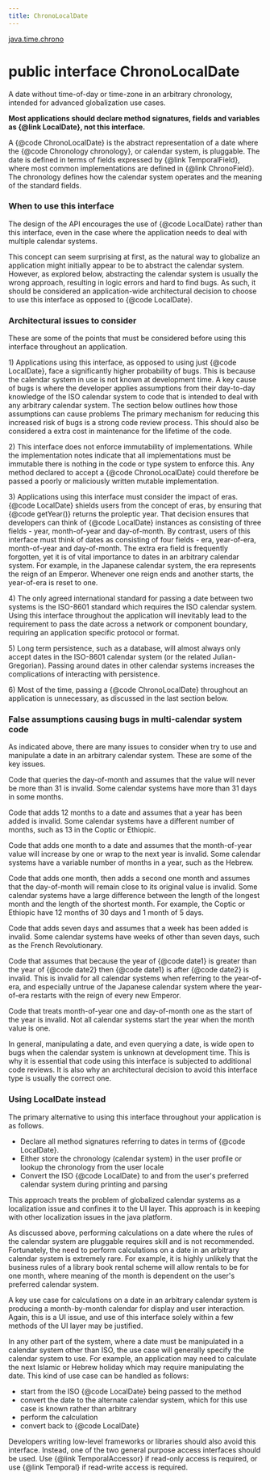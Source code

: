 ```yaml
---
title: ChronoLocalDate
---
```


[java.time.chrono](../packages/#java.time.chrono)

# public interface ChronoLocalDate


A date without time-of-day or time-zone in an arbitrary chronology, intended
 for advanced globalization use cases.
 <p>
 <b>Most applications should declare method signatures, fields and variables
 as {@link LocalDate}, not this interface.</b>
 <p>
 A {@code ChronoLocalDate} is the abstract representation of a date where the
 {@code Chronology chronology}, or calendar system, is pluggable.
 The date is defined in terms of fields expressed by {@link TemporalField},
 where most common implementations are defined in {@link ChronoField}.
 The chronology defines how the calendar system operates and the meaning of
 the standard fields.

 <h3>When to use this interface</h3>
 The design of the API encourages the use of {@code LocalDate} rather than this
 interface, even in the case where the application needs to deal with multiple
 calendar systems.
 <p>
 This concept can seem surprising at first, as the natural way to globalize an
 application might initially appear to be to abstract the calendar system.
 However, as explored below, abstracting the calendar system is usually the wrong
 approach, resulting in logic errors and hard to find bugs.
 As such, it should be considered an application-wide architectural decision to choose
 to use this interface as opposed to {@code LocalDate}.

 <h3>Architectural issues to consider</h3>
 These are some of the points that must be considered before using this interface
 throughout an application.
 <p>
 1) Applications using this interface, as opposed to using just {@code LocalDate},
 face a significantly higher probability of bugs. This is because the calendar system
 in use is not known at development time. A key cause of bugs is where the developer
 applies assumptions from their day-to-day knowledge of the ISO calendar system
 to code that is intended to deal with any arbitrary calendar system.
 The section below outlines how those assumptions can cause problems
 The primary mechanism for reducing this increased risk of bugs is a strong code review process.
 This should also be considered a extra cost in maintenance for the lifetime of the code.
 <p>
 2) This interface does not enforce immutability of implementations.
 While the implementation notes indicate that all implementations must be immutable
 there is nothing in the code or type system to enforce this. Any method declared
 to accept a {@code ChronoLocalDate} could therefore be passed a poorly or
 maliciously written mutable implementation.
 <p>
 3) Applications using this interface  must consider the impact of eras.
 {@code LocalDate} shields users from the concept of eras, by ensuring that {@code getYear()}
 returns the proleptic year. That decision ensures that developers can think of
 {@code LocalDate} instances as consisting of three fields - year, month-of-year and day-of-month.
 By contrast, users of this interface must think of dates as consisting of four fields -
 era, year-of-era, month-of-year and day-of-month. The extra era field is frequently
 forgotten, yet it is of vital importance to dates in an arbitrary calendar system.
 For example, in the Japanese calendar system, the era represents the reign of an Emperor.
 Whenever one reign ends and another starts, the year-of-era is reset to one.
 <p>
 4) The only agreed international standard for passing a date between two systems
 is the ISO-8601 standard which requires the ISO calendar system. Using this interface
 throughout the application will inevitably lead to the requirement to pass the date
 across a network or component boundary, requiring an application specific protocol or format.
 <p>
 5) Long term persistence, such as a database, will almost always only accept dates in the
 ISO-8601 calendar system (or the related Julian-Gregorian). Passing around dates in other
 calendar systems increases the complications of interacting with persistence.
 <p>
 6) Most of the time, passing a {@code ChronoLocalDate} throughout an application
 is unnecessary, as discussed in the last section below.

 <h3>False assumptions causing bugs in multi-calendar system code</h3>
 As indicated above, there are many issues to consider when try to use and manipulate a
 date in an arbitrary calendar system. These are some of the key issues.
 <p>
 Code that queries the day-of-month and assumes that the value will never be more than
 31 is invalid. Some calendar systems have more than 31 days in some months.
 <p>
 Code that adds 12 months to a date and assumes that a year has been added is invalid.
 Some calendar systems have a different number of months, such as 13 in the Coptic or Ethiopic.
 <p>
 Code that adds one month to a date and assumes that the month-of-year value will increase
 by one or wrap to the next year is invalid. Some calendar systems have a variable number
 of months in a year, such as the Hebrew.
 <p>
 Code that adds one month, then adds a second one month and assumes that the day-of-month
 will remain close to its original value is invalid. Some calendar systems have a large difference
 between the length of the longest month and the length of the shortest month.
 For example, the Coptic or Ethiopic have 12 months of 30 days and 1 month of 5 days.
 <p>
 Code that adds seven days and assumes that a week has been added is invalid.
 Some calendar systems have weeks of other than seven days, such as the French Revolutionary.
 <p>
 Code that assumes that because the year of {@code date1} is greater than the year of {@code date2}
 then {@code date1} is after {@code date2} is invalid. This is invalid for all calendar systems
 when referring to the year-of-era, and especially untrue of the Japanese calendar system
 where the year-of-era restarts with the reign of every new Emperor.
 <p>
 Code that treats month-of-year one and day-of-month one as the start of the year is invalid.
 Not all calendar systems start the year when the month value is one.
 <p>
 In general, manipulating a date, and even querying a date, is wide open to bugs when the
 calendar system is unknown at development time. This is why it is essential that code using
 this interface is subjected to additional code reviews. It is also why an architectural
 decision to avoid this interface type is usually the correct one.

 <h3>Using LocalDate instead</h3>
 The primary alternative to using this interface throughout your application is as follows.
 <ul>
 <li>Declare all method signatures referring to dates in terms of {@code LocalDate}.
 <li>Either store the chronology (calendar system) in the user profile or lookup
  the chronology from the user locale
 <li>Convert the ISO {@code LocalDate} to and from the user's preferred calendar system during
  printing and parsing
 </ul>
 This approach treats the problem of globalized calendar systems as a localization issue
 and confines it to the UI layer. This approach is in keeping with other localization
 issues in the java platform.
 <p>
 As discussed above, performing calculations on a date where the rules of the calendar system
 are pluggable requires skill and is not recommended.
 Fortunately, the need to perform calculations on a date in an arbitrary calendar system
 is extremely rare. For example, it is highly unlikely that the business rules of a library
 book rental scheme will allow rentals to be for one month, where meaning of the month
 is dependent on the user's preferred calendar system.
 <p>
 A key use case for calculations on a date in an arbitrary calendar system is producing
 a month-by-month calendar for display and user interaction. Again, this is a UI issue,
 and use of this interface solely within a few methods of the UI layer may be justified.
 <p>
 In any other part of the system, where a date must be manipulated in a calendar system
 other than ISO, the use case will generally specify the calendar system to use.
 For example, an application may need to calculate the next Islamic or Hebrew holiday
 which may require manipulating the date.
 This kind of use case can be handled as follows:
 <ul>
 <li>start from the ISO {@code LocalDate} being passed to the method
 <li>convert the date to the alternate calendar system, which for this use case is known
  rather than arbitrary
 <li>perform the calculation
 <li>convert back to {@code LocalDate}
 </ul>
 Developers writing low-level frameworks or libraries should also avoid this interface.
 Instead, one of the two general purpose access interfaces should be used.
 Use {@link TemporalAccessor} if read-only access is required, or use {@link Temporal}
 if read-write access is required.